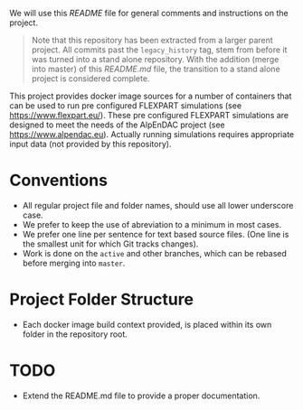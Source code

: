 We will use this *README* file for general comments and instructions on the project.

> Note that this repository has been extracted from a larger parent project.
> All commits past the `legacy_history` tag, stem from before it was turned into a stand alone repository.
> With the addition (merge into master) of this *README.md* file, the transition to a stand alone project is considered complete.

This project provides docker image sources for a number of containers that can be used to run pre configured FLEXPART simulations (see https://www.flexpart.eu/).
These pre configured FLEXPART simulations are designed to meet the needs of the AlpEnDAC project (see https://www.alpendac.eu).
Actually running simulations requires appropriate input data (not provided by this repository).

# Conventions

* All regular project file and folder names, should use all lower underscore case.
* We prefer to keep the use of abreviation to a minimum in most cases.
* We prefer one line per sentence for text based source files.
  (One line is the smallest unit for which Git tracks changes).
* Work is done on the `active` and other branches, which can be rebased before merging into `master`.


# Project Folder Structure

* Each docker image build context provided, is placed within its own folder in the repository root.

# TODO

* Extend the README.md file to provide a proper documentation.
